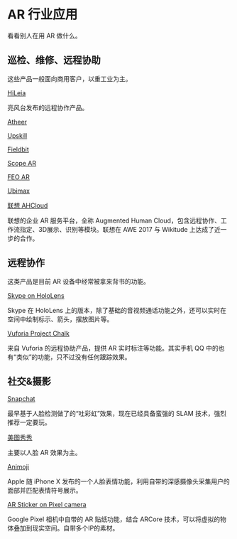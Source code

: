 # AR 行业应用

看看别人在用 AR 做什么。

## 巡检、维修、远程协助

这些产品一般面向商用客户，以重工业为主。

[HiLeia](http://hileia.com)

亮风台发布的远程协作产品。

[Atheer](http://www.atheerair.com/)

[Upskill](https://upskill.io/)

[Fieldbit](https://www.fieldbit.net/)

[Scope AR](http://www.scopear.com/)

[FEO AR](https://www.feo-ar.com/)

[Ubimax](http://www.ubimax.de/index.php/en/)

[联想 AHCloud](http://www.lenovo-ar.com/ahcloud.html)

联想的企业 AR 服务平台，全称 Augmented Human Cloud，包含远程协作、工作流指定、3D展示、识别等模块。联想在 AWE 2017 与 Wikitude 上达成了近一步的合作。

## 远程协作

这类产品是目前 AR 设备中经常被拿来背书的功能。

[Skype on HoloLens](https://www.microsoft.com/en-us/hololens/apps/skype)

Skype 在 HoloLens 上的版本，除了基础的音视频通话功能之外，还可以实时在空间中绘制标示、箭头，摆放图片等。

[Vuforia Project Chalk](https://developer.vuforia.com/projectchalk)

来自 Vuforia 的远程协助产品，提供 AR 实时标注等功能。其实手机 QQ 中的也有“类似”的功能，只不过没有任何跟踪效果。

## 社交&摄影

[Snapchat](https://www.snapchat.com/)

最早基于人脸检测做了的“吐彩虹”效果，现在已经具备蛮强的 SLAM 技术，强烈推荐一定要玩。

[美图秀秀](https://itunes.apple.com/cn/app/%E7%BE%8E%E5%9B%BE%E7%A7%80%E7%A7%80/id416048305?mt=8)

主要以人脸 AR 效果为主。

[Animoji](https://www.youtube.com/watch?v=Kkq8a6AV3HM)

Apple 随 iPhone X 发布的一个人脸表情功能，利用自带的深感摄像头采集用户的面部并匹配表情符号展示。

[AR Sticker on Pixel camera](https://www.youtube.com/watch?v=DoS7VwKd0Ys)

Google Pixel 相机中自带的 AR 贴纸功能，结合 ARCore 技术，可以将虚拟的物体叠加到现实空间。自带多个IP的素材。